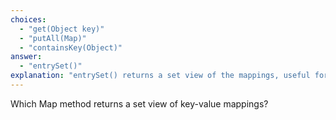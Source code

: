 ```yaml
---
choices:
  - "get(Object key)"
  - "putAll(Map)"
  - "containsKey(Object)"
answer:
  - "entrySet()"
explanation: "entrySet() returns a set view of the mappings, useful for iterating over key-value pairs."
---
```


Which Map method returns a set view of key-value mappings?